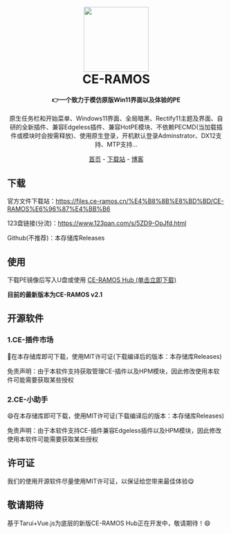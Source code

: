 <h1 align="center">
  <br>
<img src="https://ce-ramos.cn/upload/1.png" width="150"/>
  <br>
  CE-RAMOS
  <br>
</h1>

<h4 align="center">👉一个致力于模仿原版Win11界面以及体验的PE</h4>

<p align="center">原生任务栏和开始菜单、Windows11界面、全局暗黑、Rectify11主题及界面、自研的全新插件、兼容Edgeless插件、兼容HotPE模块、不依赖PECMD(当加载插件或模块时会按需释放)、使用原生登录，开机默认登录Adminstrator、DX12支持、MTP支持...</p>

<p align="center">
  <a href="https://home.ce-ramos.cn">首页</a> -
  <a href="https://files.ce-ramos.cn">下载站</a>  -
  <a href="https://ce-ramos.cn">博客</a> 
</p>

## 下载

官方文件下载站：https://files.ce-ramos.cn/%E4%B8%8B%E8%BD%BD/CE-RAMOS%E6%96%87%E4%BB%B6<div>

123盘链接(分流)：https://www.123pan.com/s/5ZD9-OpJfd.html<div>
Github(不推荐)：本存储库Releases<div>

## 使用
下载PE镜像后写入U盘或使用 <a href="https://files.ce-ramos.cn/d/%E4%B8%8B%E8%BD%BD/CE-RAMOS%E6%96%87%E4%BB%B6/CE-RAMOS%20Hub/CE-RAMOS%20Hub.exe">CE-RAMOS Hub (单击立即下载)</a>

**目前的最新版本为CE-RAMOS v2.1**

## 开源软件

### 1.CE-插件市场

🤟在本存储库即可下载，使用MIT许可证(下载编译后的版本：本存储库Releases)<div>
免责声明：由于本软件支持获取管理CE-插件以及HPM模块，因此修改使用本软件可能需要获取某些授权

### 2.CE-小助手

😄在本存储库即可下载，使用MIT许可证(下载编译后的版本：本存储库Releases)<div>
免责声明：由于本软件支持CE-插件兼容Edgeless插件以及HPM模块，因此修改使用本软件可能需要获取某些授权

## 许可证

我们的使用开源软件尽量使用MIT许可证，以保证给您带来最佳体验😋

## 敬请期待
基于Tarui+Vue.js为底层的新版CE-RAMOS Hub正在开发中，敬请期待！😄
